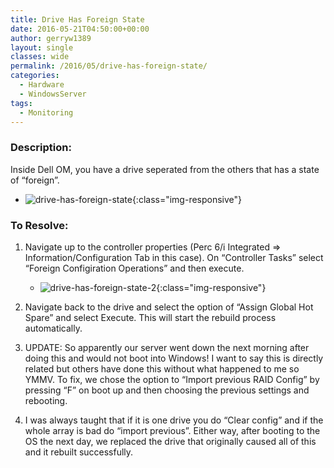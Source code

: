 ```yaml
---
title: Drive Has Foreign State
date: 2016-05-21T04:50:00+00:00
author: gerryw1389
layout: single
classes: wide
permalink: /2016/05/drive-has-foreign-state/
categories:
  - Hardware
  - WindowsServer
tags:
  - Monitoring
---
```

<!--more-->

### Description:

Inside Dell OM, you have a drive seperated from the others that has a state of &#8220;foreign&#8221;.

   - ![drive-has-foreign-state](https://automationadmin.com/assets/images/uploads/2016/09/drive-has-foreign-state.png){:class="img-responsive"}

### To Resolve:

1. Navigate up to the controller properties (Perc 6/i Integrated => Information/Configuration Tab in this case). On &#8220;Controller Tasks&#8221; select &#8220;Foreign Configiration Operations&#8221; and then execute.

   - ![drive-has-foreign-state-2](https://automationadmin.com/assets/images/uploads/2016/09/drive-has-foreign-state-2.png){:class="img-responsive"}

2. Navigate back to the drive and select the option of &#8220;Assign Global Hot Spare&#8221; and select Execute. This will start the rebuild process automatically.

3. UPDATE: So apparently our server went down the next morning after doing this and would not boot into Windows! I want to say this is directly related but others have done this without what happened to me so YMMV. To fix, we chose the option to &#8220;Import previous RAID Config&#8221; by pressing &#8220;F&#8221; on boot up and then choosing the previous settings and rebooting.

4. I was always taught that if it is one drive you do &#8220;Clear config&#8221; and if the whole array is bad do &#8220;import previous&#8221;. Either way, after booting to the OS the next day, we replaced the drive that originally caused all of this and it rebuilt successfully.